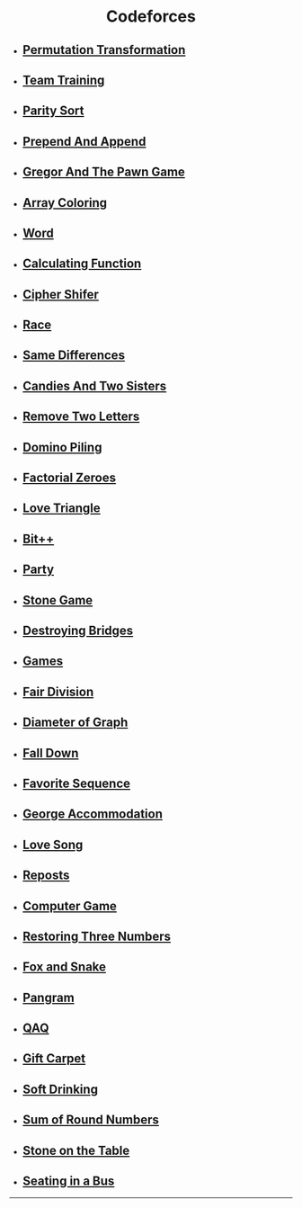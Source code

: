 # <h1 align="center">Codeforces</h1>

- ## [Permutation Transformation](./Codeforces/PermutationTransformation.java)
- ## [Team Training](./Codeforces/TeamTraining.java)
- ## [Parity Sort](./Codeforces/ParitySort.java)
- ## [Prepend And Append](./Codeforces/PrependAndAppend.java)
- ## [Gregor And The Pawn Game](./Codeforces/GregorAndThePawnGame.java)
- ## [Array Coloring](./Codeforces/ArrayColoring.java)
- ## [Word](./Codeforces/Word.java)
- ## [Calculating Function](./Codeforces/CalculatingFunction.java)
- ## [Cipher Shifer](./Codeforces/CipherShifer.java)
- ## [Race](./Codeforces/Race.java)
- ## [Same Differences](./Codeforces/SameDifferences.java)
- ## [Candies And Two Sisters](./Codeforces/CandiesAndTwoSisters.java)
- ## [Remove Two Letters](./Codeforces/RemoveTwoLetters.java)
- ## [Domino Piling](./Codeforces/DominoPiling.java)
- ## [Factorial Zeroes](./Codeforces/FactorialZeroes.java)
- ## [Love Triangle](./Codeforces/LoveTriangle.java)
- ## [Bit++](./Codeforces/BitPlusPlus.java)
- ## [Party](./Codeforces/Party.java)
- ## [Stone Game](./Codeforces/StoneGame.java)
- ## [Destroying Bridges](./Codeforces/DestroyingBridges.java)
- ## [Games](./Codeforces/Games.java)
- ## [Fair Division](./Codeforces/FairDivision.java)
- ## [Diameter of Graph](./Codeforces/DiameterOfGraph.java)
- ## [Fall Down](./Codeforces/FallDown.java)
- ## [Favorite Sequence](./Codeforces/FavoriteSequence.java)
- ## [George Accommodation](./Codeforces/GeorgeAccommodation.java)
- ## [Love Song](./Codeforces/LoveSong.java)
- ## [Reposts](./Codeforces/Reposts.java)
- ## [Computer Game](./Codeforces/ComputerGame.java)
- ## [Restoring Three Numbers](./Codeforces/RestoringThreeNumbers.java)
- ## [Fox and Snake](./Codeforces/FoxAndSnake.java)
- ## [Pangram](./Codeforces/Pangram.java)
- ## [QAQ](./Codeforces/QAQ.java)
- ## [Gift Carpet](./Codeforces/GiftCarpet.java)
- ## [Soft Drinking](./Codeforces/SoftDrinking.java)
- ## [Sum of Round Numbers](./Codeforces/SumOfRoundNumbers.java)
- ## [Stone on the Table](./Codeforces/StoneOnTheTable.java)
- ## [Seating in a Bus](./Codeforces/SeatingInABus.java)

<hr>
